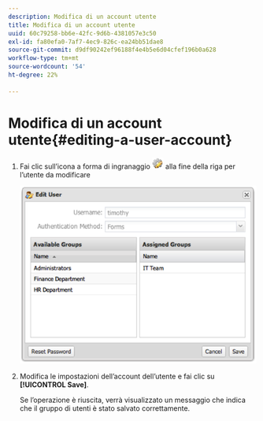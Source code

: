 ```yaml
---
description: Modifica di un account utente
title: Modifica di un account utente
uuid: 60c79258-bb6e-42fc-9d6b-4381057e3c50
exl-id: fa80efa0-7af7-4ec9-826c-ea24bb51dae8
source-git-commit: d9df90242ef96188f4e4b5e6d04cfef196b0a628
workflow-type: tm+mt
source-wordcount: '54'
ht-degree: 22%

---
```


# Modifica di un account utente{#editing-a-user-account}

1. Fai clic sull’icona a forma di ingranaggio ![](assets/edit_icon.png) alla fine della riga per l’utente da modificare

   ![](assets/edit_user_account.png)

1. Modifica le impostazioni dell’account dell’utente e fai clic su **[!UICONTROL Save]**.

   Se l’operazione è riuscita, verrà visualizzato un messaggio che indica che il gruppo di utenti è stato salvato correttamente.
